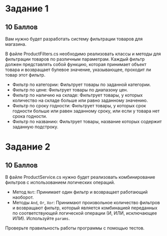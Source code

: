 # Задание 1

## 10 Баллов

Вам нужно будет разработать систему фильтрации товаров для магазина.

В файле ProductFilters.cs необходимо реализовать классы и методы для фильтрации товаров по различным параметрам. Каждый фильтр должен представлять собой функцию, которая принимает объект товара и возвращает булевое значение, указывающее, проходит ли товар этот фильтр.

- Фильтр по категории: Фильтрует товары по заданной категории.
- Фильтр по цене: Фильтрует товары по диапазону цен.
- Фильтр по наличию на складе: Фильтрует товары, у которых количество на складе больше или равно заданному значению.
- Фильтр по сроку годности: Фильтрует товары, у которых срок годности больше или равен заданному сроку, или если у товара нет срока годности.
- Фильтр по названию: Фильтрует товары, название которых содержит заданную подстроку.

# Задание 2

## 10 Баллов

В файле ProductService.cs нужно будет реализовать комбинирование фильтров с использованием логических операций.

- Метод `Not`: Принимает один фильтр и возвращает работающий наоборот.
- Методы `And`, `Or`, `Xor`: Принимают произвольное количество фильтров и возвращают фильтр, который является комбинацией переданных по соответствующей логической операции (И, ИЛИ, исключающее ИЛИ). Используйте `params`.

Проверьте правильность работы программы с помощью тестов.
